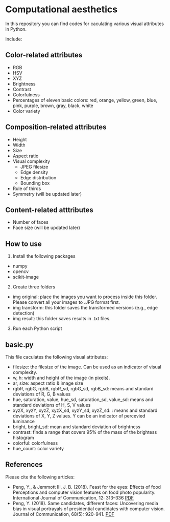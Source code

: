 # Computational aesthetics

In this repository you can find codes for caculating various visual attributes in Python.

Include:

## Color-related attributes
* RGB
* HSV
* XYZ
* Brightness
* Contrast
* Colorfulness
* Percentages of eleven basic colors: red, orange, yellow, green, blue, pink, purple, brown, gray, black, white
* Color variety

## Composition-related attributes
* Height
* Width
* Size
* Aspect ratio
* Visual complexity
  * JPEG filesize
  * Edge density
  * Edge distribution
  * Bounding box
* Rule of thirds
* Symmetry
(will be updated later)

## Content-related atttributes
* Number of faces
* Face size
(will be updated later)

## How to use
1. Install the following packages
* numpy
* opencv
* scikit-image

2. Create three folders
* img original: place the images you want to process inside this folder. Please convert all your images to .JPG format first.
* img transform: this folder saves the transformed versions (e.g., edge detection)
* img result: this folder saves results in .txt files.

3. Run each Python script

## basic.py
This file caculates the following visual attributes:
* filesize: the filesize of the image. Can be used as an indicator of visual complexity.
* w, h: width and height of the image (in pixels).
* ar, size: aspect ratio & image size
* rgbR, rgbG, rgbB, rgbR_sd, rgbG_sd, rgbB_sd: means and standard deviations of R, G, B values
* hue, saturation, value, hue_sd, saturation_sd, value_sd: means and standard deviations of H, S, V values
* xyzX, xyzY, xyzZ, xyzX_sd, xyzY_sd, xyzZ_sd: : means and standard deviations of X, Y, Z values. Y can be an indicator of percevied luminance
* bright, bright_sd: mean and standard deviation of brightness
* contrast: finds a range that covers 95% of the mass of the brightess histogram
* colorful: colorfulness
* hue_count: color variety

## References
Please cite the following articles:
* Peng, Y., & Jemmott III, J. B. (2018). Feast for the eyes: Effects of food Perceptions and computer vision features on food photo popularity. International Journal of Communication, 12: 313–336 [PDF](https://ijoc.org/index.php/ijoc/article/view/6678)
* Peng, Y. (2018). Same candidates, different faces: Uncovering media bias in visual portrayals of presidential candidates with computer vision. Journal of Communication, 68(5): 920-941. [PDF](https://www.researchgate.net/profile/Yilang_Peng2/publication/328005872_Same_Candidates_Different_Faces_Uncovering_Media_Bias_in_Visual_Portrayals_of_Presidential_Candidates_with_Computer_Vision/links/5bb9a125a6fdcc9552d50673/Same-Candidates-Different-Faces-Uncovering-Media-Bias-in-Visual-Portrayals-of-Presidential-Candidates-with-Computer-Vision.pdf)
